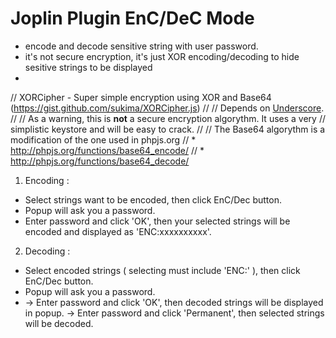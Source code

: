 # Joplin Plugin EnC/DeC Mode

- encode and decode sensitive string with user password.
- it's not secure encryption, it's just XOR encoding/decoding to hide sesitive strings to be displayed
- 
// XORCipher - Super simple encryption using XOR and Base64 (https://gist.github.com/sukima/XORCipher.js)
//
// Depends on [Underscore](http://underscorejs.org/).
//
// As a warning, this is **not** a secure encryption algorythm. It uses a very
// simplistic keystore and will be easy to crack.
//
// The Base64 algorythm is a modification of the one used in phpjs.org
// * http://phpjs.org/functions/base64_encode/
// * http://phpjs.org/functions/base64_decode/


1. Encoding :

- Select strings want to be encoded, then click EnC/Dec button.
- Popup will ask you a password.
- Enter password and click 'OK', then your selected strings will be encoded and displayed as 'ENC:xxxxxxxxxx'.


2. Decoding :

- Select encoded strings ( selecting must include 'ENC:' ), then click EnC/Dec button.
- Popup will ask you a password.
- 
    -> Enter password and click 'OK', then decoded strings will be displayed in popup.
    -> Enter password and click 'Permanent', then selected strings will be decoded.

